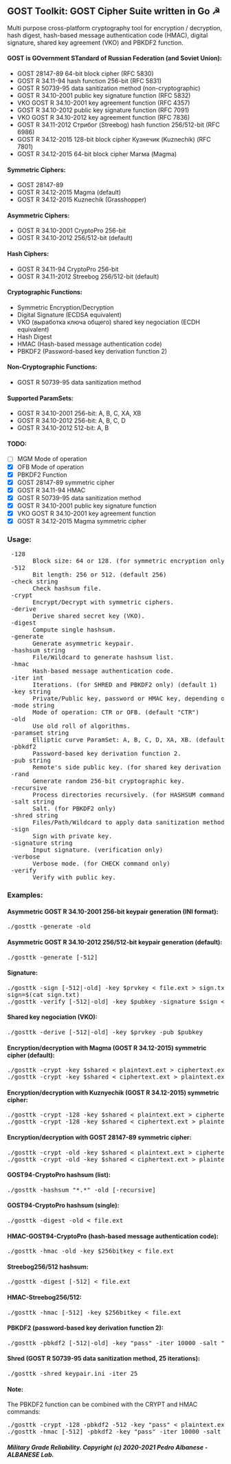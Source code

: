 ## GOST Toolkit: GOST Cipher Suite written in Go ☭
Multi purpose cross-platform cryptography tool for encryption / decryption, hash digest, hash-based message authentication code (HMAC), digital signature, shared key agreement (VKO) and PBKDF2 function.

#### GOST is GOvernment STandard of Russian Federation (and Soviet Union):
* GOST 28147-89 64-bit block cipher (RFC 5830)
* GOST R 34.11-94 hash function 256-bit (RFC 5831)
* GOST R 50739-95 data sanitization method (non-cryptographic)
* GOST R 34.10-2001 public key signature function (RFC 5832)
* VKO GOST R 34.10-2001 key agreement function (RFC 4357)
* GOST R 34.10-2012 public key signature function (RFC 7091)
* VKO GOST R 34.10-2012 key agreement function (RFC 7836)
* GOST R 34.11-2012 Стрибог (Streebog) hash function 256/512-bit (RFC 6986)
* GOST R 34.12-2015 128-bit block cipher Кузнечик (Kuznechik) (RFC 7801)
* GOST R 34.12-2015 64-bit block cipher Магма (Magma)

#### Symmetric Ciphers:
* GOST 28147-89
* GOST R 34.12-2015 Magma (default)
* GOST R 34.12-2015 Kuznechik (Grasshopper)

#### Asymmetric Ciphers:
* GOST R 34.10-2001 CryptoPro 256-bit
* GOST R 34.10-2012 256/512-bit (default) 

#### Hash Ciphers:
* GOST R 34.11-94 CryptoPro 256-bit
* GOST R 34.11-2012 Streebog 256/512-bit (default) 

#### Cryptographic Functions:
* Symmetric Encryption/Decryption
* Digital Signature (ECDSA equivalent)
* VKO (выработка ключа общего) shared key negociation (ECDH equivalent)
* Hash Digest 
* HMAC (Hash-based message authentication code)
* PBKDF2 (Password-based key derivation function 2)

#### Non-Cryptographic Functions:
* GOST R 50739-95 data sanitization method

#### Supported ParamSets:
* GOST R 34.10-2001 256-bit: A, B, C, XA, XB
* GOST R 34.10-2012 256-bit: A, B, C, D
* GOST R 34.10-2012 512-bit: A, B

#### TODO:
  - [ ] MGM Mode of operation
  - [x] OFB Mode of operation
  - [x] PBKDF2 Function
  - [x] GOST 28147-89 symmetric cipher
  - [x] GOST R 34.11-94 HMAC
  - [x] GOST R 50739-95 data sanitization method 
  - [x] GOST R 34.10-2001 public key signature function
  - [x] VKO GOST R 34.10-2001 key agreement function
  - [x] GOST R 34.12-2015 Magma symmetric cipher

### Usage:
<pre> -128
       Block size: 64 or 128. (for symmetric encryption only) (default 64)
 -512
       Bit length: 256 or 512. (default 256)
 -check string
       Check hashsum file.
 -crypt
       Encrypt/Decrypt with symmetric ciphers.
 -derive
       Derive shared secret key (VKO).
 -digest
       Compute single hashsum.
 -generate
       Generate asymmetric keypair.
 -hashsum string
       File/Wildcard to generate hashsum list.
 -hmac
       Hash-based message authentication code.
 -iter int
       Iterations. (for SHRED and PBKDF2 only) (default 1)
 -key string
       Private/Public key, password or HMAC key, depending on operation.
 -mode string
       Mode of operation: CTR or OFB. (default "CTR")
 -old
       Use old roll of algorithms.
 -paramset string
       Elliptic curve ParamSet: A, B, C, D, XA, XB. (default "A")
 -pbkdf2
       Password-based key derivation function 2.
 -pub string
       Remote's side public key. (for shared key derivation only)
 -rand
       Generate random 256-bit cryptographic key.
 -recursive
       Process directories recursively. (for HASHSUM command only)
 -salt string
       Salt. (for PBKDF2 only)
 -shred string
       Files/Path/Wildcard to apply data sanitization method.
 -sign
       Sign with private key.
 -signature string
       Input signature. (verification only)
 -verbose
       Verbose mode. (for CHECK command only)
 -verify
       Verify with public key.</pre>
### Examples:
#### Asymmetric GOST R 34.10-2001 256-bit keypair generation (INI format):
<pre>./gosttk -generate -old
</pre>
#### Asymmetric GOST R 34.10-2012 256/512-bit keypair generation (default):
<pre>./gosttk -generate [-512]
</pre>
#### Signature:
<pre>./gosttk -sign [-512|-old] -key $prvkey < file.ext > sign.txt
sign=$(cat sign.txt)
./gosttk -verify [-512|-old] -key $pubkey -signature $sign < file.ext
</pre>
#### Shared key negociation (VKO):
<pre>./gosttk -derive [-512|-old] -key $prvkey -pub $pubkey
</pre>
#### Encryption/decryption with Magma (GOST R 34.12-2015) symmetric cipher (default):
<pre>./gosttk -crypt -key $shared < plaintext.ext > ciphertext.ext
./gosttk -crypt -key $shared < ciphertext.ext > plaintext.ext
</pre>
#### Encryption/decryption with Kuznyechik (GOST R 34.12-2015) symmetric cipher:
<pre>./gosttk -crypt -128 -key $shared < plaintext.ext > ciphertext.ext
./gosttk -crypt -128 -key $shared < ciphertext.ext > plaintext.ext
</pre>
#### Encryption/decryption with GOST 28147-89 symmetric cipher:
<pre>./gosttk -crypt -old -key $shared < plaintext.ext > ciphertext.ext
./gosttk -crypt -old -key $shared < ciphertext.ext > plaintext.ext
</pre>
#### GOST94-CryptoPro hashsum (list):
<pre>./gosttk -hashsum "*.*" -old [-recursive]
</pre>
#### GOST94-CryptoPro hashsum (single):
<pre>./gosttk -digest -old < file.ext
</pre>
#### HMAC-GOST94-CryptoPro (hash-based message authentication code):
<pre>./gosttk -hmac -old -key $256bitkey < file.ext
</pre>
#### Streebog256/512 hashsum:
<pre>./gosttk -digest [-512] < file.ext
</pre>
#### HMAC-Streebog256/512:
<pre>./gosttk -hmac [-512] -key $256bitkey < file.ext
</pre>
#### PBKDF2 (password-based key derivation function 2):
<pre>./gosttk -pbkdf2 [-512|-old] -key "pass" -iter 10000 -salt "salt"
</pre>
#### Shred (GOST R 50739-95 data sanitization method, 25 iterations):
<pre>./gosttk -shred keypair.ini -iter 25
</pre>

#### Note:
The PBKDF2 function can be combined with the CRYPT and HMAC commands:
<pre>./gosttk -crypt -128 -pbkdf2 -512 -key "pass" < plaintext.ext > ciphertext.ext
./gosttk -hmac [-512] -pbkdf2 -key "pass" -iter 10000 -salt "salt" < file.ext
</pre>
##### Military Grade Reliability. Copyright (c) 2020-2021 Pedro Albanese - ALBANESE Lab.

